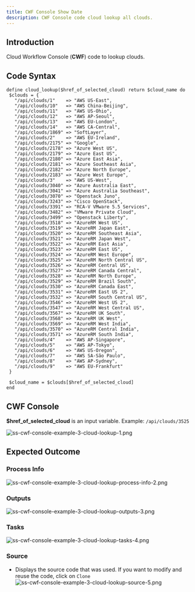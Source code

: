 ```yaml
---
title: CWF Console Show Date
description: CWF Console code cloud lookup all clouds.
---
```


## Introduction

Cloud Workflow Console (**CWF**) code to lookup clouds. 

## Code Syntax
 ```
 define cloud_lookup($href_of_selected_cloud) return $cloud_name do
  $clouds = {
    "/api/clouds/1"    => "AWS US-East",
    "/api/clouds/10"   => "AWS China-Beijing",
    "/api/clouds/11"   => "AWS US-Ohio",
    "/api/clouds/12"   => "AWS AP-Seoul",
    "/api/clouds/13"   => "AWS EU-London",
    "/api/clouds/14"   => "AWS CA-Central",
    "/api/clouds/1869" => "SoftLayer",
    "/api/clouds/2"    => "AWS EU-Ireland",
    "/api/clouds/2175" => "Google",
    "/api/clouds/2178" => "Azure West US",
    "/api/clouds/2179" => "Azure East US",
    "/api/clouds/2180" => "Azure East Asia",
    "/api/clouds/2181" => "Azure Southeast Asia",
    "/api/clouds/2182" => "Azure North Europe",
    "/api/clouds/2183" => "Azure West Europe",
    "/api/clouds/3"    => "AWS US-West",
    "/api/clouds/3040" => "Azure Australia East",
    "/api/clouds/3041" => "Azure Australia Southeast",
    "/api/clouds/3070" => "Openstack Juno",
    "/api/clouds/3243" => "Cisco OpenStack",
    "/api/clouds/3391" => "RCA-V VMware 5.5 Services",
    "/api/clouds/3482" => "VMware Private Cloud",
    "/api/clouds/3499" => "Openstack Liberty",
    "/api/clouds/3518" => "AzureRM West US",
    "/api/clouds/3519" => "AzureRM Japan East",
    "/api/clouds/3520" => "AzureRM Southeast Asia",
    "/api/clouds/3521" => "AzureRM Japan West",
    "/api/clouds/3522" => "AzureRM East Asia",
    "/api/clouds/3523" => "AzureRM East US",
    "/api/clouds/3524" => "AzureRM West Europe",
    "/api/clouds/3525" => "AzureRM North Central US",
    "/api/clouds/3526" => "AzureRM Central US",
    "/api/clouds/3527" => "AzureRM Canada Central",
    "/api/clouds/3528" => "AzureRM North Europe",
    "/api/clouds/3529" => "AzureRM Brazil South",
    "/api/clouds/3530" => "AzureRM Canada East",
    "/api/clouds/3531" => "AzureRM East US 2",
    "/api/clouds/3532" => "AzureRM South Central US",
    "/api/clouds/3546" => "AzureRM West US 2",
    "/api/clouds/3547" => "AzureRM West Central US",
    "/api/clouds/3567" => "AzureRM UK South",
    "/api/clouds/3568" => "AzureRM UK West",
    "/api/clouds/3569" => "AzureRM West India",
    "/api/clouds/3570" => "AzureRM Central India",
    "/api/clouds/3571" => "AzureRM South India",
    "/api/clouds/4"    => "AWS AP-Singapore",
    "/api/clouds/5"    => "AWS AP-Tokyo",
    "/api/clouds/6"    => "AWS US-Oregon",
    "/api/clouds/7"    => "AWS SA-São Paulo",
    "/api/clouds/8"    => "AWS AP-Sydney",
    "/api/clouds/9"    => "AWS EU-Frankfurt"
  }

  $cloud_name = $clouds[$href_of_selected_cloud]
end
 ```

## CWF Console
**$href_of_selected_cloud** is an input variable. Example: `/api/clouds/3525`

![ss-cwf-console-example-3-cloud-lookup-1.png](/img/ss-cwf-console-example-3-cloud-lookup-1.png)

## Expected Outcome

### Process Info
![ss-cwf-console-example-3-cloud-lookup-process-info-2.png](/img/ss-cwf-console-example-3-cloud-lookup-process-info-2.png)
 
### Outputs
![ss-cwf-console-example-3-cloud-lookup-outputs-3.png](/img/ss-cwf-console-example-3-cloud-lookup-outputs-3.png)

### Tasks
![ss-cwf-console-example-3-cloud-lookup-tasks-4.png](/img/ss-cwf-console-example-3-cloud-lookup-tasks-4.png)

### Source
 * Displays the source code that was used.  If you want to modify and reuse the code, click on `Clone`
![ss-cwf-console-example-3-cloud-lookup-source-5.png](/img/ss-cwf-console-example-3-cloud-lookup-source-5.png)


